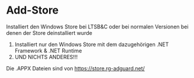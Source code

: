# Add-Store
Installiert den Windows Store bei LTSB&amp;C oder bei normalen Versionen bei denen der Store deinstalliert wurde

1. Installiert nur den Windows Store mit dem dazugehörigen .NET Framework & .NET Runtime
2. UND NICHTS ANDERES!!!

Die .APPX Dateien sind von https://store.rg-adguard.net/
